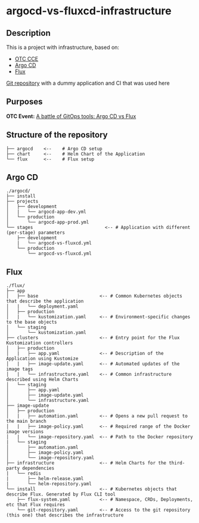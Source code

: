 # argocd-vs-fluxcd-infrastructure

## Description

This is a project with infrastructure, based on:
 
- [OTC CCE](https://open-telekom-cloud.com/en/products-services/cloud-container-engine)
- [Argo CD](https://argo-cd.readthedocs.io/en/stable/)
- [Flux](https://fluxcd.io)

[Git repository](https://github.com/iits-consulting/argocd-vs-fluxcd-application) with a dummy application and CI that was used here

## Purposes

**OTC Event:** [A battle of GitOps tools: Argo CD vs Flux](https://community.open-telekom-cloud.com/community?id=community_event&sys_id=8a84320fb7763450d15aa7b16b8c0222)

## Structure of the repository

```
├── argocd    <--    # Argo CD setup
├── chart     <--    # Helm Chart of the Application
└── flux      <--    # Flux setup
```

## Argo CD

```
./argocd/
├── install
├── projects
│   ├── development
│   |   └── argocd-app-dev.yml
│   └── production
│       └── argocd-app-prod.yml
└── stages                           <-- # Application with different (per-stage) parameters
    ├── development
    |   └── argocd-vs-fluxcd.yml
    └── production
        └── argocd-vs-fluxcd.yml

```

## Flux

```
./flux/
├── app
│   ├── base                       <-- # Common Kubernetes objects that describe the application
│   |   └── deployment.yaml
│   ├── production
│   |   └── kustomization.yaml     <-- # Environment-specific changes to the base objects
│   └── staging
│       └── kustomization.yaml
├── clusters                       <-- # Entry point for the Flux Kustomization controllers
│   ├── production
│   |   ├── app.yaml               <-- # Description of the Application using Kustomize
│   |   ├── image-update.yaml      <-- # Automated updates of the image tags
│   |   └── infrastructure.yaml    <-- # Common infrastructure described using Helm Charts
│   └── staging
│       ├── app.yaml
│       ├── image-update.yaml
│       └── infrastructure.yaml
├── image-update
│   ├── production
│   |   ├── automation.yaml        <-- # Opens a new pull request to the main branch
│   |   ├── image-policy.yaml      <-- # Required range of the Docker image versions
│   |   └── image-repository.yaml  <-- # Path to the Docker repository
|   └── staging
│       ├── automation.yaml
│       ├── image-policy.yaml
│       └── image-repository.yaml
├── infrastructure                 <-- # Helm Charts for the third-party dependencies
|   └── redis
|       ├── helm-release.yaml
|       └── helm-repository.yaml
└── install                        <-- # Kubernetes objects that describe Flux. Generated by Flux CLI tool
    ├── flux-system.yaml           <-- # Namespace, CRDs, Deployments, etc that Flux requires
    └── git-repository.yaml        <-- # Access to the git repository (this one) that describes the infrastructure
```
